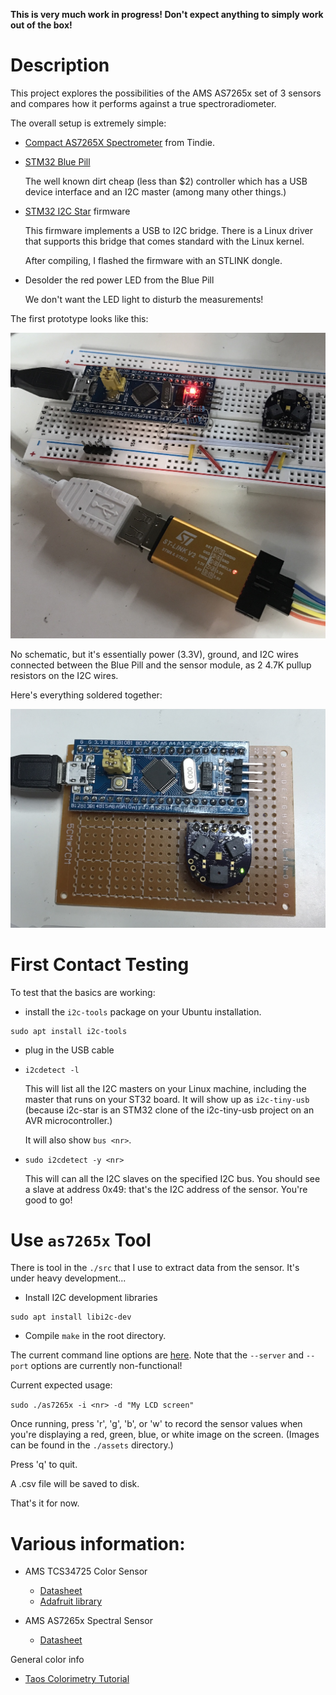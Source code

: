 **This is very much work in progress! Don't expect anything to simply work out of the box!**

# Description

This project explores the possibilities of the AMS AS7265x set of 3 sensors and compares how it performs
against a true spectroradiometer.


The overall setup is extremely simple:

* [Compact AS7265X Spectrometer](https://www.tindie.com/products/onehorse/compact-as7265x-spectrometer/) from Tindie.
* [STM32 Blue Pill](https://wiki.stm32duino.com/index.php?title=Blue_Pill)

    The well known dirt cheap (less than $2) controller which has a USB device interface and an I2C master (among many other things.)

* [STM32 I2C Star](https://github.com/daniel-thompson/i2c-star) firmware

    This firmware implements a USB to I2C bridge. There is a Linux driver that supports this bridge
    that comes standard with the Linux kernel.

    After compiling, I flashed the firmware with an STLINK dongle.

* Desolder the red power LED from the Blue Pill

    We don't want the LED light to disturb the measurements!

The first prototype looks like this:

![Breadboard prototype](./assets/Breadboard_Prototype.JPG)

No schematic, but it's essentially power (3.3V), ground, and I2C wires connected between the Blue Pill and the sensor module, as 2 4.7K pullup
resistors on the I2C wires.

Here's everything soldered together:

![Soldered prototype](./assets/Soldered_Prototype.JPG)

# First Contact Testing

To test that the basics are working:

* install the `i2c-tools` package on your Ubuntu installation.

```
sudo apt install i2c-tools
```

* plug in the USB cable
* `i2cdetect -l`

    This will list all the I2C masters on your Linux machine, including the master that runs on your
    ST32 board. It will show up as `i2c-tiny-usb` (because i2c-star is an STM32 clone of the i2c-tiny-usb
    project on an AVR microcontroller.)

    It will also show `bus <nr>`.

* `sudo i2cdetect -y <nr>`

    This will can all the I2C slaves on the specified I2C bus. You should see a slave at address 0x49: that's
    the I2C address of the sensor. You're good to go!

# Use `as7265x` Tool

There is tool in the `./src` that I use to extract data from the sensor. It's under heavy development...

* Install I2C development libraries

```
sudo apt install libi2c-dev
```

* Compile `make` in the root directory.

The current command line options are [here](https://github.com/tomverbeure/spectroradiometer/blob/9a67c508d6ee08024441081776389e9e6c86e1fb/src/main.c#L113-L121).
Note that the `--server` and `--port` options are currently non-functional!

Current expected usage:

`sudo ./as7265x -i <nr> -d "My LCD screen"`

Once running, press 'r', 'g', 'b', or 'w' to record the sensor values when you're displaying a red, green, blue, or white image on the screen. (Images
can be found in the `./assets` directory.)

Press 'q' to quit.

A .csv file will be saved to disk.

That's it for now.

# Various information:

* AMS TCS34725 Color Sensor

    * [Datasheet](https://ams.com/tcs34725)
    * [Adafruit library](https://github.com/adafruit/Adafruit_TCS34725)

* AMS AS7265x Spectral Sensor

    * [Datasheet](https://ams.com/as7265x)


General color info

* [Taos Colorimetry Tutorial](https://ams.com/documents/20143/36005/LightSensors_AN000519_1-00.pdf/fb874ce7-0c27-0f38-0582-9cd564d38fdd)
